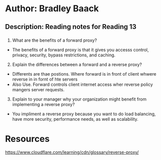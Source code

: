# Author: Bradley Baack

## Description: Reading notes for Reading 13

### 



1) What are the benefits of a forward proxy?
  - The benefits of a forward proxy is that it gives you accesss control, privacy, security, bypass restrictions, and caching.
2) Explain the differences between a forward and a reverse proxy?
  - Differents are thae postions. Where forward is in front of client whwere reverse in in fornt of hte servers
  - Also Use. Forward controls client internet access wher reverse policy mangers server requests.
3) Explain to your manager why your organization might benefit from implementing a reverse proxy?
  - You impliment a reverse proxy because you want to do load balancing, have more security, performance needs, as well as scalability.

# Resources
https://www.cloudflare.com/learning/cdn/glossary/reverse-proxy/
